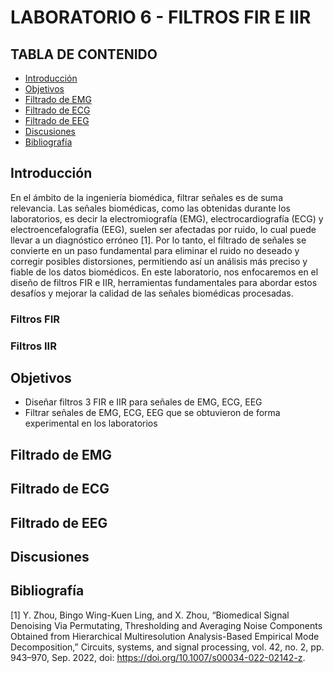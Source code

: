 # LABORATORIO 6 - FILTROS FIR E IIR
## TABLA DE CONTENIDO

* [Introducción](#introducción)
* [Objetivos](#objetivos)
* [Filtrado de EMG](#filtrado-de-emg)
* [Filtrado de ECG](#filtrado-de-ecg)
* [Filtrado de EEG](#filtrado-de-eeg)
* [Discusiones](#discusiones)
* [Bibliografía](#bibliografía)

## Introducción

En el ámbito de la ingeniería biomédica, filtrar señales es de suma relevancia. Las señales biomédicas, como las obtenidas durante los laboratorios, es decir la electromiografía (EMG), electrocardiografía (ECG) y electroencefalografía (EEG), suelen ser afectadas por ruido, lo cual puede llevar a un diagnóstico erróneo [1]. Por lo tanto, el filtrado de señales se convierte en un paso fundamental para eliminar el ruido no deseado y corregir posibles distorsiones, permitiendo así un análisis más preciso y fiable de los datos biomédicos. 
En este laboratorio, nos enfocaremos en el diseño de filtros FIR e IIR, herramientas fundamentales para abordar estos desafíos y mejorar la calidad de las señales biomédicas procesadas.

### Filtros FIR

### Filtros IIR

## Objetivos
* Diseñar filtros 3 FIR e IIR para señales de EMG, ECG, EEG
* Filtrar señales de EMG, ECG, EEG que se obtuvieron de forma experimental en los laboratorios

## Filtrado de EMG

## Filtrado de ECG

## Filtrado de EEG

## Discusiones

## Bibliografía
[1] Y. Zhou, Bingo Wing-Kuen Ling, and X. Zhou, “Biomedical Signal Denoising Via Permutating, Thresholding and Averaging Noise Components Obtained from Hierarchical Multiresolution Analysis-Based Empirical Mode Decomposition,” Circuits, systems, and signal processing, vol. 42, no. 2, pp. 943–970, Sep. 2022, doi: https://doi.org/10.1007/s00034-022-02142-z. <br>
